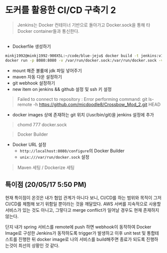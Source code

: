 # 도커를 활용한 CI/CD 구축기 2
> Jenkins는 Docker 컨테이너 기반으로 돌아가고 Docker.sock을 통해 타 Docker container들과 통신한다.
## 
- Dockerfile 생성하기

```bash
minkj1992@minkj1992-900X5L:~/code/blue-jeju$ docker build -t jenkins:v1 .
docker run -p 8080:8080 -v /var/run/docker.sock:/var/run/docker.sock -v /home/minkj1992/jenkins:/var/jenkins_home:rw --name jenkins jenkins:v1
```

- mount 해준 볼륨에 jdk 파일 넣어주기
- maven 자동 다운 설정하기
- git webhook 설정하기
- new item on jenkins && github 설정 및 ssh 키 설정

> Failed to connect to repository : Error performing command: git ls-remote -h https://github.com/micdoodle8/Crossbow_Mod_2.git HEAD
- docker images 상에 존재하는 git 위치 (/usr/bin/git)을 jenkins 설정에 추가

> chomd 777 docker.sock

> Docker Builder

- Docker URL 설정
  - `http://localhost:8080/configure`의 Docker Builder
  - `unix:///var/run/docker.sock` 설정


> Maven 세팅 / Dockerize 세팅

## 특이점 (20/05/17 5:50 PM)
현재 특이점이 온것은 내가 협업 관계가 아니다 보니, CI/CD를 하는 범위와 목적이 그저 CI/CD를 체험해 보기 위함일 뿐이라는 것을 깨달았다. AWS 서버를 지속적으로 사용할 서비스가 있는 것도 아니고, 그렇다고 merge conflict가 일어날 경우도 현재 존재하지 않는다. 

단지 내가 spring 서비스를 remote에 push 하면 webhook이 동작하여 Docker Image로 구성한 Jenkins가 동작하도록 trigger가 발생하고 이후 unit test 및 통합테스트를 진행한 뒤 docker image로 나의 서비스를 build해주면 종료가 되도록 진행하는것이 최선의 상황인 것 같다.